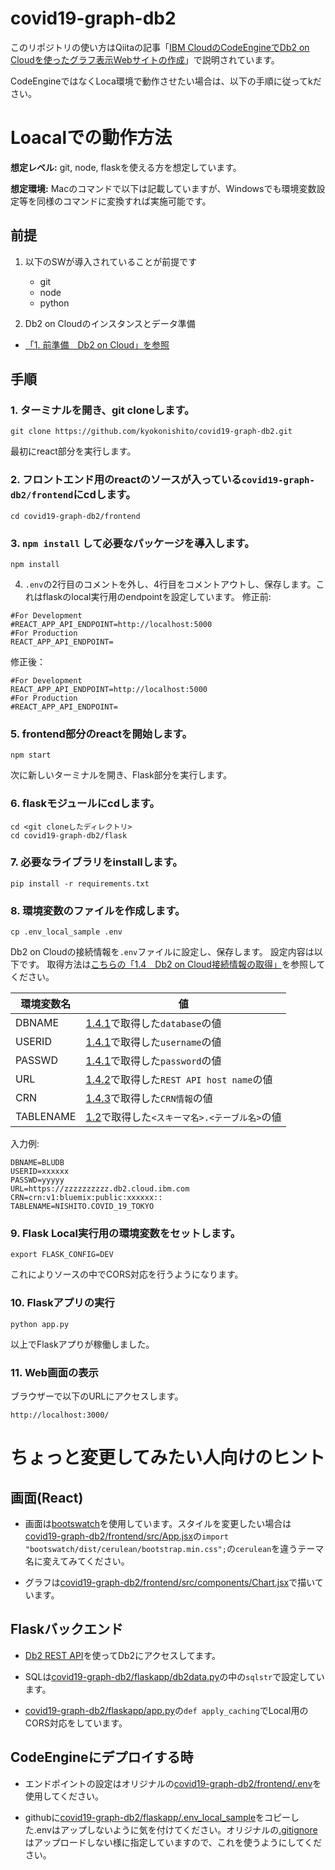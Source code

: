 # covid19-graph-db2

このリポジトリの使い方はQiitaの記事「[IBM CloudのCodeEngineでDb2 on Cloudを使ったグラフ表示Webサイトの作成](https://qiita.com/nishikyon/items/1bea871982d38b6ca02d)」で説明されています。

CodeEngineではなくLoca環境で動作させたい場合は、以下の手順に従ってkださい。

# Loacalでの動作方法
**想定レベル:** git, node, flaskを使える方を想定しています。

**想定環境:**
Macのコマンドで以下は記載していますが、Windowsでも環境変数設定等を同様のコマンドに変換すれば実施可能です。

## 前提
1. 以下のSWが導入されていることが前提です
    - git
    - node
    - python 

2. Db2 on Cloudのインスタンスとデータ準備
 - [「1. 前準備　Db2 on Cloud」を参照](https://qiita.com/nishikyon/items/1bea871982d38b6ca02d#1-%E5%89%8D%E6%BA%96%E5%82%99db2-on-cloud)


## 手順
### 1. ターミナルを開き、git cloneします。
```
git clone https://github.com/kyokonishito/covid19-graph-db2.git
```

最初にreact部分を実行します。

### 2. フロントエンド用のreactのソースが入っている`covid19-graph-db2/frontend`にcdします。
```
cd covid19-graph-db2/frontend
```

### 3. `npm install` して必要なパッケージを導入します。
```
npm install
```

4. `.env`の2行目のコメントを外し、4行目をコメントアウトし、保存します。これはflaskのlocal実行用のendpointを設定しています。
修正前:
```
#For Development
#REACT_APP_API_ENDPOINT=http://localhost:5000
#For Production
REACT_APP_API_ENDPOINT=
```

修正後：
```
#For Development
REACT_APP_API_ENDPOINT=http://localhost:5000
#For Production
#REACT_APP_API_ENDPOINT=
```

### 5. frontend部分のreactを開始します。
```
npm start
```

次に新しいターミナルを開き、Flask部分を実行します。

### 6. flaskモジュールにcdします。
```
cd <git cloneしたディレクトリ>
cd covid19-graph-db2/flask
```
### 7. 必要なライブラリをinstallします。
```
pip install -r requirements.txt
```

### 8. 環境変数のファイルを作成します。
```
cp .env_local_sample .env
```

Db2 on Cloudの接続情報を`.env`ファイルに設定し、保存します。
設定内容は以下です。
取得方法は[こちらの「1.4　Db2 on Cloud接続情報の取得」](https://qiita.com/nishikyon/items/1bea871982d38b6ca02d#14db2-on-cloud%E6%8E%A5%E7%B6%9A%E6%83%85%E5%A0%B1%E3%81%AE%E5%8F%96%E5%BE%97)を参照してください。

| 環境変数名 | 値 |  
|----------|------|
|DBNAME|[1.4.1](https://qiita.com/nishikyon/items/1bea871982d38b6ca02d#141-%E3%81%BE%E3%81%9A%E3%81%AF%E4%BB%A5%E4%B8%8B%E3%81%AE3%E3%81%A4%E3%82%92%E5%8F%96%E5%BE%97%E3%81%97%E3%81%A6%E3%81%8F%E3%81%A0%E3%81%95%E3%81%84)で取得した`database`の値|
|USERID|[1.4.1](https://qiita.com/nishikyon/items/1bea871982d38b6ca02d#141-%E3%81%BE%E3%81%9A%E3%81%AF%E4%BB%A5%E4%B8%8B%E3%81%AE3%E3%81%A4%E3%82%92%E5%8F%96%E5%BE%97%E3%81%97%E3%81%A6%E3%81%8F%E3%81%A0%E3%81%95%E3%81%84)で取得した`username`の値|
|PASSWD|[1.4.1](https://qiita.com/nishikyon/items/1bea871982d38b6ca02d#141-%E3%81%BE%E3%81%9A%E3%81%AF%E4%BB%A5%E4%B8%8B%E3%81%AE3%E3%81%A4%E3%82%92%E5%8F%96%E5%BE%97%E3%81%97%E3%81%A6%E3%81%8F%E3%81%A0%E3%81%95%E3%81%84)で取得した`password`の値|
|URL|[1.4.2](https://qiita.com/nishikyon/items/1bea871982d38b6ca02d#142-次にrest-api-host-name情報を取得してください)で取得した`REST API host name`の値|
|CRN|[1.4.3](https://qiita.com/nishikyon/items/1bea871982d38b6ca02d#143-最後にcrn情報を取得してください)で取得した`CRN情報`の値|
|TABLENAME|[1.2](https://qiita.com/nishikyon/items/1bea871982d38b6ca02d#12-東京都-新型コロナウイルス陽性患者発表詳細テーブルの作成)で取得した`<スキーマ名>.<テーブル名>`の値|

入力例:
```
DBNAME=BLUDB
USERID=xxxxxx
PASSWD=yyyyy
URL=https://zzzzzzzzzz.db2.cloud.ibm.com
CRN=crn:v1:bluemix:public:xxxxxx::
TABLENAME=NISHITO.COVID_19_TOKYO
```

### 9. Flask Local実行用の環境変数をセットします。
```
export FLASK_CONFIG=DEV
```
これによりソースの中でCORS対応を行うようになります。

### 10. Flaskアプリの実行
```
python app.py
```

以上でFlaskアプりが稼働しました。

### 11. Web画面の表示
ブラウザーで以下のURLにアクセスします。
```
http://localhost:3000/
```



# ちょっと変更してみたい人向けのヒント

## 画面(React)
- 画面は[bootswatch](https://bootswatch.com/)を使用しています。スタイルを変更したい場合は[covid19-graph-db2/frontend/src/App.jsx](https://github.com/kyokonishito/covid19-graph-db2/blob/main/frontend/src/App.jsx)の`import "bootswatch/dist/cerulean/bootstrap.min.css";`の`cerulean`を違うテーマ名に変えてみてください。

- グラフは[covid19-graph-db2/frontend/src/components/Chart.jsx](https://github.com/kyokonishito/covid19-graph-db2/blob/main/frontend/src/components/Chart.jsx)で描いています。

## Flaskバックエンド

- [Db2 REST API](https://cloud.ibm.com/apidocs/db2-on-cloud/db2-on-cloud-v4)を使ってDb2にアクセスしてます。

- SQLは[covid19-graph-db2/flaskapp/db2data.py](https://github.com/kyokonishito/covid19-graph-db2/blob/main/flaskapp/db2data.py)の中の`sqlstr`で設定しています。

- [covid19-graph-db2/flaskapp/app.py](https://github.com/kyokonishito/covid19-graph-db2/blob/main/flaskapp/app.py)の`def apply_caching`でLocal用のCORS対応をしています。

## CodeEngineにデプロイする時
- エンドポイントの設定はオリジナルの[covid19-graph-db2/frontend/.env](https://github.com/kyokonishito/covid19-graph-db2/blob/main/frontend/.env)を使用してください。

- githubに[covid19-graph-db2/flaskapp/.env_local_sample](https://github.com/kyokonishito/covid19-graph-db2/blob/main/flaskapp/.env_local_sample)をコピーした.envはアップしないように気を付けてください。オリジナルの[.gitignore](https://github.com/kyokonishito/covid19-graph-db2/blob/main/.gitignore)はアップロードしない様に指定していますので、これを使うようにしてください。